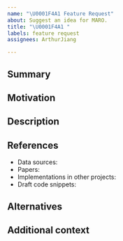 ```yaml
---
name: "\U0001F4A1 Feature Request"
about: Suggest an idea for MARO.
title: "\U0001F4A1 "
labels: feature request
assignees: ArthurJiang

---
```


## Summary

 <!--A clear and concise description of the feature proposal.-->

## Motivation

<!--Please outline the motivation for the feature proposal.-->

## Description

<!--Detailed description of the new feature.-->

## References

<!-- Any useful references, for data sources, papers, implementations in other projects, draft code snippets, etc. -->

- Data sources:
- Papers:
- Implementations in other projects:
- Draft code snippets:

## Alternatives

<!-- A clear and concise description of any alternative solutions or features you've considered. -->

## Additional context

<!-- Add any other context or screenshots about the feature request here. -->
